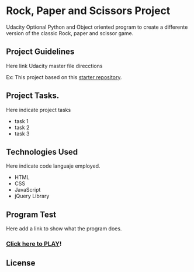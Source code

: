
# Rock, Paper and Scissors Project

Udacity Optional Python and Object oriented program to create a differente version of the classic Rock, paper and scissor game.


## Project Guidelines

Here link Udacity master file direcctions

Ex:
This  project based on this [starter repository](https://github.com/udacity/project-pixel-art-maker-starter).


## Project Tasks. 

Here indicate project tasks
  
  +  task 1
  +  task 2
  +  task 3


## Technologies Used 

  Here indicate code languaje employed.
  + HTML
  + CSS
  + JavaScript
  + jQuery Library
  
  
## Program Test

Here add a link to show what the program does.


### [Click here to PLAY](https://HappyPillUSA.github.io/Project#/)!


## License
